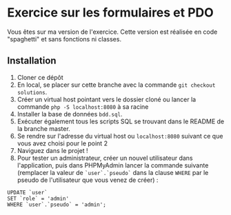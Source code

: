 # Exercice sur les formulaires et PDO

Vous êtes sur ma version de l'exercice. 
Cette version est réalisée en code "spaghetti" et sans fonctions ni classes.

## Installation

1. Cloner ce dépôt 
2. En local, se placer sur cette branche avec la commande `git checkout solutions`. 
3. Créer un virtual host pointant vers le dossier cloné ou lancer la commande `php -S localhost:8080` à sa racine 
4. Installer la base de données `bdd.sql`. 
5. Exécuter également tous les scripts SQL se trouvant dans le README de la branche master. 
6. Se rendre sur l'adresse du virtual host ou `localhost:8080` suivant ce que vous avez choisi pour le point 2 
7. Naviguez dans le projet !
8. Pour tester un administrateur, créer un nouvel utilisateur dans l'application, puis dans PHPMyAdmin lancer la commande suivante (remplacer la valeur de <code>\`user\`.\`pseudo\`</code> dans la clause `WHERE` par le pseudo de l'utilisateur que vous venez de créer) : 
```
UPDATE `user` 
SET `role` = 'admin' 
WHERE `user`.`pseudo` = 'admin';
```